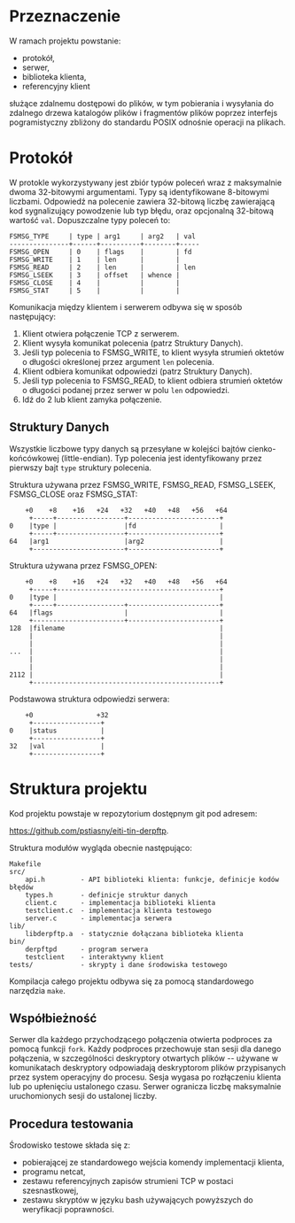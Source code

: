 Przeznaczenie
=============

W ramach projektu powstanie:

* protokół,
* serwer,
* biblioteka klienta,
* referencyjny klient

służące zdalnemu dostępowi do plików, w tym pobierania i wysyłania do zdalnego
drzewa katalogów plików i fragmentów plików poprzez interfejs pogramistyczny
zbliżony do standardu POSIX odnośnie operacji na plikach.


Protokół
========

W protokle wykorzystywany jest zbiór typów poleceń wraz z maksymalnie
dwoma 32-bitowymi argumentami.  Typy są identyfikowane 8-bitowymi liczbami.
Odpowiedź na polecenie zawiera 32-bitową liczbę zawierającą kod sygnalizujący
powodzenie lub typ błędu, oraz opcjonalną 32-bitową wartość `val`.
Dopuszczalne typy poleceń to:

    FSMSG_TYPE     | type | arg1     | arg2   | val
    ---------------+------+----------+--------+-----
    FSMSG_OPEN     | 0    | flags    |        | fd
    FSMSG_WRITE    | 1    | len      |        |
    FSMSG_READ     | 2    | len      |        | len
    FSMSG_LSEEK    | 3    | offset   | whence |
    FSMSG_CLOSE    | 4    |          |        |
    FSMSG_STAT     | 5    |          |        |


Komunikacja między klientem i serwerem odbywa się w sposób następujący:

1. Klient otwiera połączenie TCP z serwerem.
2. Klient wysyła komunikat polecenia (patrz Struktury Danych).
3. Jeśli typ polecenia to FSMSG_WRITE, to klient wysyła strumień oktetów
   o długości określonej przez argument `len` polecenia.
4. Klient odbiera komunikat odpowiedzi (patrz Struktury Danych).
5. Jeśli typ polecenia to FSMSG_READ, to klient odbiera strumień oktetów
   o długości podanej przez serwer w polu `len` odpowiedzi.
6. Idź do 2 lub klient zamyka połączenie.


Struktury Danych
----------------

Wszystkie liczbowe typy danych są przesyłane w kolejści bajtów
cienko-końcówkowej (little-endian).  Typ polecenia jest identyfikowany
przez pierwszy bajt `type` struktury polecenia.

Struktura używana przez FSMSG_WRITE, FSMSG_READ, FSMSG_LSEEK, FSMSG_CLOSE
oraz FSMSG_STAT:

        +0    +8    +16   +24   +32   +40   +48   +56   +64
         +-----+-----------------+-----------------------+
    0    |type |                 |fd                     |
         +-----+-----------------+-----------------------+
    64   |arg1                   |arg2                   |
         +-----------------------+-----------------------+

Struktura używana przez FSMSG_OPEN:

        +0    +8    +16   +24   +32   +40   +48   +56   +64
         +-----+-----------------------------------------+
    0    |type |                                         |
         +-----+-----------------+-----------------------+
    64   |flags                  |                       |
         +-----------------------+-----------------------+
    128  |filename                                       |
         |                                               |
         |                                               |
    ...  |                                               |
         |                                               |
         |                                               |
    2112 |                                               |
         +-----------------------------------------------+

Podstawowa struktura odpowiedzi serwera:

        +0                +32
         +-----------------+
    0    |status           |
         +-----------------+
    32   |val              |
         +-----------------+


Struktura projektu
==================

Kod projektu powstaje w repozytorium dostępnym git pod adresem:

<https://github.com/pstiasny/eiti-tin-derpftp>.

Struktura modułów wygląda obecnie następująco:

    Makefile
    src/
        api.h         - API biblioteki klienta: funkcje, definicje kodów błędów
        types.h       - definicje struktur danych
        client.c      - implementacja biblioteki klienta
        testclient.c  - implementacja klienta testowego
        server.c      - implementacja serwera
    lib/
        libderpftp.a  - statycznie dołączana biblioteka klienta
    bin/
        derpftpd      - program serwera
        testclient    - interaktywny klient
    tests/            - skrypty i dane środowiska testowego

Kompilacja całego projektu odbywa się za pomocą standardowego narzędzia `make`.


Współbieżność
-------------

Serwer dla każdego przychodzącego połączenia otwierta podproces za pomocą
funkcji `fork`.  Każdy podproces przechowuje stan sesji dla danego połączenia,
w szczególności deskryptory otwartych plików -- używane w komunikatach
deskryptory odpowiadają deskryptorom plików przypisanych przez system
operacyjny do procesu.  Sesja wygasa po rozłączeniu klienta lub po upłenięciu
ustalonego czasu.  Serwer ogranicza liczbę maksymalnie uruchomionych sesji
do ustalonej liczby.


Procedura testowania
--------------------

Środowisko testowe składa się z:

* pobierającej ze standardowego wejścia komendy implementacji klienta,
* programu netcat,
* zestawu referencyjnych zapisów strumieni TCP w postaci szesnastkowej,
* zestawu skryptów w języku bash używających powyższych do weryfikacji
  poprawności.


